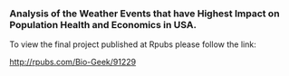### Analysis of the Weather Events that have Highest Impact on Population Health and Economics in USA.

To view the final project published at Rpubs please follow the link:

http://rpubs.com/Bio-Geek/91229
